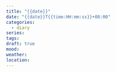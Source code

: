 ```yaml
---
title: "{{date}}"
date: "{{date}}T{{time:HH:mm:ss}}+08:00"
categories:
  - diary
series: 
tags: 
draft: true
mood: 
weather: 
location:
---
```


